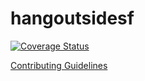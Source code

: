 # hangoutsidesf
[![Coverage Status](https://coveralls.io/repos/github/hangoutsidesf/hangoutsidesf/badge.svg)](https://coveralls.io/github/hangoutsidesf/hangoutsidesf)

[Contributing Guidelines](CONTRIBUTING.md)
